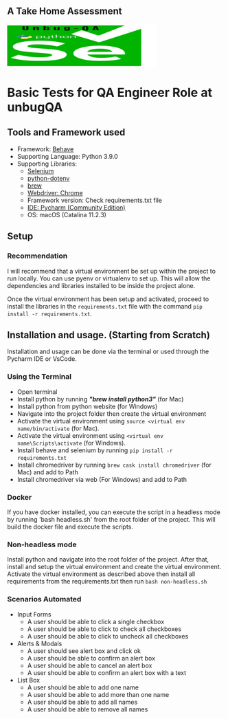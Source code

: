 ## A Take Home Assessment 
![pic](assessment.jpg)  
# Basic Tests for QA Engineer Role at unbugQA

## Tools and Framework used
* Framework: [Behave](https://behave.readthedocs.io/en/stable/)
* Supporting Language: Python 3.9.0
* Supporting Libraries:
    * [Selenium](https://www.selenium.dev/)
    * [python-dotenv](https://pypi.org/project/python-dotenv/)
    * [brew](https://brew.sh/)
    * [Webdriver: Chrome](https://chromedriver.chromium.org/)
    * Framework version: Check requirements.txt file
    * [IDE: Pycharm (Community Edition)](https://www.jetbrains.com/pycharm/)
    * OS: macOS (Catalina 11.2.3)

## Setup
### Recommendation
I will recommend that a virtual environment be set up
within the project to run locally. You can use pyenv or
virtualenv to set up. This will allow the dependencies and
libraries installed to be inside the project alone.

Once the virtual environment has been setup and activated,
proceed to install the libraries in the `requirements.txt` file with the
command `pip install -r requirements.txt`.

## Installation and usage. (Starting from Scratch)
Installation and usage can be done via the terminal or used through the Pycharm IDE or VsCode.
### Using the Terminal
* Open terminal
* Install python by running _**"brew install python3"**_ (for Mac)
* Install python from python website (for Windows)
* Navigate into the project folder then create the virtual environment
* Activate the virtual environment using `source <virtual env name/bin/activate` (for Mac).
* Activate the virtual environment using `<virtual env name\Scripts\activate` (for Windows).
* Install behave and selenium by running `pip install -r requirements.txt`
* Install chromedriver by running `brew cask install chromedriver` (for Mac) and add to Path
* Install chromedriver via web (For Windows) and add to Path
### Docker

If you have docker installed, you can execute the script in a headless mode by running 'bash headless.sh' from the root folder of the project.
This will build the docker file and execute the scripts.

### Non-headless mode
Install python and navigate into the root folder of the project. After that, install and setup the virtual environment and create the virtual environment. Activate the virtual environment as described above then install all requirements from the requirements.txt then run `bash non-headless.sh`

### Scenarios Automated
* Input Forms
  * A user should be able to click a single checkbox
  * A user should be able to click to check all checkboxes
  * A user should be able to click to uncheck all checkboxes  
* Alerts & Modals
  * A user should see alert box and click ok
  * A user should be able to confirm an alert box
  * A user should be able to cancel an alert box
  * A user should be able to confirm an alert box with a text  
* List Box
  * A user should be able to add one name
  * A user should be able to add more than one name
  * A user should be able to add all names
  * A user should be able to remove all names  